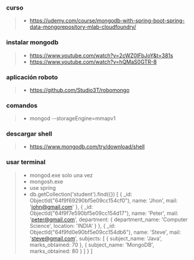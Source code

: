 ### curso
>- https://udemy.com/course/mongodb-with-spring-boot-spring-data-mongorepository-mlab-cloudfoundry/

### instalar mongodb
>- https://www.youtube.com/watch?v=2cWZ0lFbJoY&t=381s
>- https://www.youtube.com/watch?v=hQMaS0GTR-8

### aplicación roboto
>- https://github.com/Studio3T/robomongo

### comandos 
>- mongod --storageEngine=mmapv1

### descargar shell
>- https://www.mongodb.com/try/download/shell

### usar terminal
>- mongod.exe solo una vez
>- mongosh.exe
>- use spring
>- db.getCollection('student').find({})
[
  {
    _id: ObjectId("64f9f69290bf5e09cc154cf0"),
    name: 'Jhon',
    mail: 'john@gmail.com'
  },
  {
    _id: ObjectId("64f9f7e590bf5e09cc154d17"),
    name: 'Peter',
    mail: 'peter@gmail.com',
    department: { department_name: 'Computer Science', location: 'INDIA' }
  },
  {
    _id: ObjectId("64f9fd0e90bf5e09cc154db6"),
    name: 'Steve',
    mail: 'steve@gmail.com',
    subjects: [
      { subject_name: 'Java', marks_obtained: 70 },
      { subject_name: 'MongoDB', marks_obtained: 80 }
    ]
  }
]